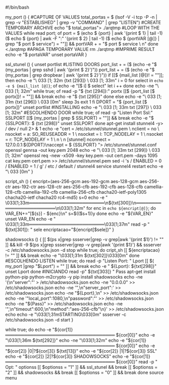 #!/bin/bash

my_port () 
{
#CAPTURE OF VALUES
total_portas = $ (lsof -V -i tcp -P -n | grep -v "ESTABLISHED" | grep -v "COMMAND" | grep "LISTEN")
#CREATE TEMPORARY ARCHIVE
echo "$ total_portas"> ./arqtmp
#LOOP WITH THE VALUES
while read port; of
port = $ (echo $ {port} | awk '{print $ 1} | tail -1)
($ echo $ {port} | awk -F ":" '{print $ 2} | tail -1)
($ echo $ {portVAR [@]} | grep "$ port $ service") = ""]] && portVAR + = "$ port $ service \ n"
done <./arqtmp
#APAGA TEMPORARY VALUE
rm ./arqtmp
#IMPRIME RESULT
echo -e "$ portaVAR"
unset portaVAR
}

ssl_stunel () {
unset portlist
#LISTING DOORS
port_list + = ($ (echo -e "$ (my_portas | grep sshd | awk '{print $ 2}')"))
port_list + = ($ (echo -e "$ (my_portas | grep dropbear | awk '{print $ 2}')"))
if [[$ {mail_list [@]}! = ""]]; then
echo -e "\ 033 [1; 32m {txt [293]} \ 033 [1; 33m"
i = 0
for select in `echo -e $ {mail_list [@]}`; of
echo -e "[$ i] $ select"
let i ++
done
echo -ne "\ 033 [1; 32m"
while true; of
read -p "$ {txt [294]}:" portx
[[$ {port_list [$ portx]}! = ""]] && break
echo -e "$ {txt [295]}"
done
else
echo -e "\ 033 [1; 31m {txt [296]} \ 033 [0m"
sleep 3s
exit 1
fi
DPORT = "$ {port_list [$ portx]}"
unset portlist
#INSTALLING
echo -e "\ 033 [1; 33m txt [297]} \ 033 [1; 32m"
#ESCOLHENDO DOOR
while true; of
read -p "Listen Port Ssl:" SSLPORT
[[$ (my_portas | grep $ SSLPORT) = ""]] && break
echo -e "$ {SSLPORT}: $ {txt [298]}"
unset SSLPORT
done
apt-get install stunnel4 -y> / dev / null 2> & 1
echo -e "cert = /etc/stunnel/stunnel.pem \ nclient = no \ nsocket = a: SO_REUSEADDR = 1 \ nsocket = l: TCP_NODELAY = 1 \ nsocket = r: TCP_NODELAY = 1 \ n \ n [stunnel] nconnect = 127.0.0.1:${DPORT}\naccept = $ {SSLPORT} "> /etc/stunnel/stunnel.conf
openssl genrsa -out key.pem 2048
echo -e "\ 033 [1; 33m txt [299]} \ 033 [1; 32m"
openssl req -new -x509 -key key.pem -out cert.pem -days 1095
cat key.pem cert.pem >> /etc/stunnel/stunnel.pem
sed -i 's / ENABLED = 0 / ENABLED = 1 / g' / etc / default / stunnel4
service stunnel4 restart
echo -e "\ 033 [0m"
}

script_sh () {
encript=(aes-256-gcm aes-192-gcm aes-128-gcm aes-256-ctr aes-192-ctr aes-128-ctr aes-256-cfb aes-192-cfb aes-128-cfb camellia-128-cfb camellia-192-cfb camellia-256-cfb chacha20-ietf-poly1305 chacha20-ietf chacha20 rc4-md5)
s=0
echo -e " \033[1;33m════════════════════════\n${txt[300]}\n════════════════════════\n\033[1;32m"
for enc in `echo ${encript[@]}`; do
VAR_EN+="[${s}] - ${enc}\n"
s=$(($s+1))y
done
echo -e "${VAR_EN}"
unset VAR_EN
echo -e " \033[1;33m════════════════════════\033[1;37m"
read -p " ${txt[301]}: " sele
encriptacao="${encript[$sele]}"
}

shadowsocks () {
[[ $(ps x|grep ssserver|grep -v grep|awk '{print $1}') != "" ]] && kill -9 $(ps x|grep ssserver|grep -v grep|awk '{print $1}') && ssserver -c /etc/shadowsocks.json -d stop
while true; do
cript_sh
[[ ${encriptacao} != "" ]] && break
echo -e "\033[1;31m ${txt[302]}\033[0m"
done
#ESCOLHENDO LISTEN
while true; do
read -p "Listen Port: " Lport
[[ $( my_port |grep "$Lport") = "" ]] && break
echo -e " ${Lport}: ${txt[298]}"
unset Lport
done
#INICIANDO
read -p" ${txt[303]} " Pass
apt-get install python-pip python-m2crypto -y
pip install shadowsocks
echo -ne '{\n"server":"' > /etc/shadowsocks.json
echo -ne "0.0.0.0" >> /etc/shadowsocks.json
echo -ne '",\n"server_port":' >> /etc/shadowsocks.json
echo -ne "${Lport},\n" >> /etc/shadowsocks.json
echo -ne '"local_port":1080,\n"password":"' >> /etc/shadowsocks.json
echo -ne "${Pass}" >> /etc/shadowsocks.json
echo -ne '",\n"timeout":600,\n"method":"aes-256-cfb"\n}' >> /etc/shadowsocks.json
echo
echo -e "\033[1;31mSTARTING\033[0m"
ssserver -c /etc/shadowsocks.json -d start
}

while true; do
echo -e "${cor[1]} ═══════════════════════════════════ ${cor[0]}"
echo -e "\033[1;36m ${txt[292]}"
echo -ne "\033[1;32m"
echo -e "${cor[1]} ═══════════════════════════════════ ${cor[0]}"
echo -e "${cor[2]} |0|?${cor[3]} ${txt[13]}"
echo -e "${cor[2]} |1|?${cor[3]} SSL"
echo -e "${cor[2]} |2|?${cor[3]} SHADOWSOCKS"
echo -e "${cor[1]} ═══════════════════════════════════ ${cor[0]}"
read -p " Opt: " optionss
[[ $optionss = "1" ]] && ssl_stunel && break
[[ $optionss = "2" ]] && shadowsocks && break
[[ $optionss = "0" ]] && break
done
source menu
